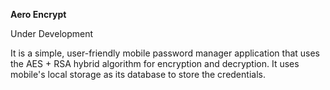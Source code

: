 **Aero Encrypt**

Under Development

It is a simple, user-friendly mobile password manager application that uses the AES + RSA hybrid algorithm for encryption and decryption. It uses mobile's local storage as its database to store the credentials.

